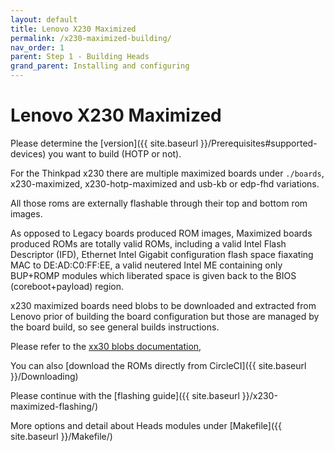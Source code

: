 ```yaml
---
layout: default
title: Lenovo X230 Maximized
permalink: /x230-maximized-building/
nav_order: 1
parent: Step 1 - Building Heads
grand_parent: Installing and configuring
---
```


Lenovo X230 Maximized
====

Please determine the [version]({{ site.baseurl }}/Prerequisites#supported-devices) you want to build (HOTP or not).

For the Thinkpad x230 there are multiple maximized boards under `./boards`, 
 x230-maximized, x230-hotp-maximized and usb-kb or edp-fhd variations.

 All those roms are externally flashable through their top and bottom rom images.

As opposed to Legacy boards produced ROM images, Maximized boards produced ROMs 
 are totally valid ROMs, including a valid Intel Flash Descriptor (IFD), Ethernet
 Intel Gigabit configuration flash space fiaxating MAC to DE:AD:C0:FF:EE,
 a valid neutered Intel ME containing only BUP+ROMP modules which liberated
 space is given back to the BIOS (coreboot+payload) region. 

x230 maximized boards need blobs to be downloaded and extracted from Lenovo prior 
 of building the board configuration but those are managed by the board build, so see general builds instructions.

Please refer to the [xx30 blobs documentation](https://github.com/osresearch/heads/blob/master/blobs/xx30/README),

You can also [download the ROMs directly from CircleCI]({{ site.baseurl }}/Downloading)


Please continue with the [flashing guide]({{ site.baseurl }}/x230-maximized-flashing/)

More options and detail about Heads modules under [Makefile]({{ site.baseurl }}/Makefile/)
